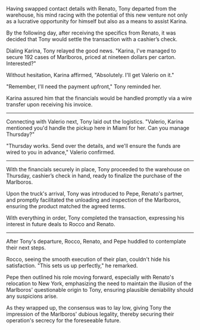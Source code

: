 Having swapped contact details with Renato, Tony departed from the warehouse, his mind racing with the potential of this new venture not only as a lucrative opportunity for himself but also as a means to assist Karina.

By the following day, after receiving the specifics from Renato, it was decided that Tony would settle the transaction with a cashier’s check.

Dialing Karina, Tony relayed the good news. "Karina, I've managed to secure 192 cases of Marlboros, priced at nineteen dollars per carton. Interested?"

Without hesitation, Karina affirmed, "Absolutely. I'll get Valerio on it."

"Remember, I'll need the payment upfront," Tony reminded her.

Karina assured him that the financials would be handled promptly via a wire transfer upon receiving his invoice.

**********

Connecting with Valerio next, Tony laid out the logistics. "Valerio, Karina mentioned you'd handle the pickup here in Miami for her. Can you manage Thursday?"

"Thursday works. Send over the details, and we'll ensure the funds are wired to you in advance," Valerio confirmed.

*************

With the financials securely in place, Tony proceeded to the warehouse on Thursday, cashier’s check in hand, ready to finalize the purchase of the Marlboros.

Upon the truck's arrival, Tony was introduced to Pepe, Renato's partner, and promptly facilitated the unloading and inspection of the Marlboros, ensuring the product matched the agreed terms.

With everything in order, Tony completed the transaction, expressing his interest in future deals to Rocco and Renato.

***********

After Tony's departure, Rocco, Renato, and Pepe huddled to contemplate their next steps.

Rocco, seeing the smooth execution of their plan, couldn't hide his satisfaction. "This sets us up perfectly," he remarked.

Pepe then outlined his role moving forward, especially with Renato's relocation to New York, emphasizing the need to maintain the illusion of the Marlboros' questionable origin to Tony, ensuring plausible deniability should any suspicions arise.

As they wrapped up, the consensus was to lay low, giving Tony the impression of the Marlboros' dubious legality, thereby securing their operation's secrecy for the foreseeable future.